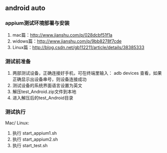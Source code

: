 ## android auto
### appium测试环境部署与安装
1.  mac篇：http://www.jianshu.com/p/028dcbf51f1a
2.  widows篇：http://www.jianshu.com/p/9bb8278f7cde
3.  Linux篇：http://blog.csdn.net/gb112211/article/details/38385333

### 测试前准备
1.  两部测试设备，正确连接好手机，可在终端里输入： adb devices 查看，如果正确显示出设备串号，则设备连接成功
2. 测试设备的系统界面语言设置为英文
3. 解压test_Android.zip文件到本地
4. 进入解压后的test_Android目录

### 测试执行  
Mac/ Linux:  
1. 执行 start_appium1.sh  
2. 执行 start_appium2.sh  
3. 执行 start_test.sh